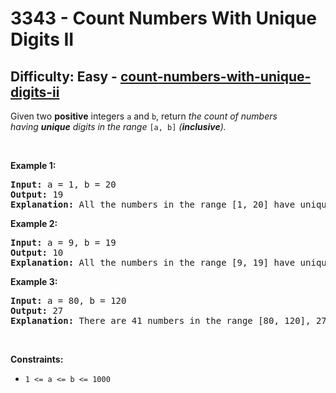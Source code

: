 <h1>3343 - Count Numbers With Unique Digits II</h1><h2>Difficulty: Easy - <a href="https://leetcode.com/problems/count-numbers-with-unique-digits-ii/">count-numbers-with-unique-digits-ii</a></h2>Given two <strong>positive</strong> integers <code>a</code> and <code>b</code>, return <em>the count of numbers having&nbsp;<strong>unique</strong> digits in the range</em> <code>[a, b]</code> <em>(<strong>inclusive</strong>).</em>
<p>&nbsp;</p>
<p><strong class="example">Example 1:</strong></p>

<pre>
<strong>Input:</strong> a = 1, b = 20
<strong>Output:</strong> 19
<strong>Explanation:</strong> All the numbers in the range [1, 20] have unique digits except 11. Hence, the answer is 19.
</pre>

<p><strong class="example">Example 2:</strong></p>

<pre>
<strong>Input:</strong> a = 9, b = 19
<strong>Output:</strong> 10
<strong>Explanation:</strong> All the numbers in the range [9, 19] have unique digits except 11. Hence, the answer is 10. 
</pre>

<p><strong class="example">Example 3:</strong></p>

<pre>
<strong>Input:</strong> a = 80, b = 120
<strong>Output:</strong> 27
<strong>Explanation:</strong> There are 41 numbers in the range [80, 120], 27 of which have unique digits.
</pre>

<p>&nbsp;</p>
<p><strong>Constraints:</strong></p>

<ul>
	<li><code>1 &lt;= a &lt;= b &lt;= 1000</code></li>
</ul>
